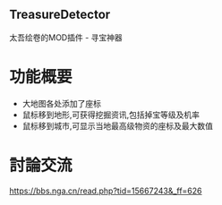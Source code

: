 ## TreasureDetector 
太吾绘卷的MOD插件 - 寻宝神器

# 功能概要
* 大地图各处添加了座标
* 鼠标移到地形,可获得挖掘资讯,包括掉宝等级及机率
* 鼠标移到城市,可显示当地最高级物资的座标及最大数值

# 討論交流
<https://bbs.nga.cn/read.php?tid=15667243&_ff=626>